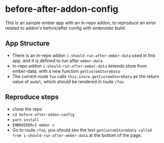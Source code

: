 # before-after-addon-config

This is an sample ember app with an in-repo addon, to reproduce an error related to addon's before/after config with embroider build.

## App Structure

- There is an in-repo addon `i-should-run-after-ember-data` used in this app, and it is defined to run after `ember-data`.
- In-repo addon `i-should-run-after-ember-data` extends store from ember-data, with a new function `getCustomStoreData`</li>
- The current route `foo` calls `this.store.getCustomStoreData` as the return value of `model`, which should be rendered in route `/foo`.</li>

## Reproduce steps
* clone the repo
* `cd before-after-addon-config`
* `yarn install`
* `EMBROIDER=1 ember s`
* Go to route `/foo`, you should see the text `getCustomStoreData called from i-should-run-after-ember-data` at the bottom of the page.